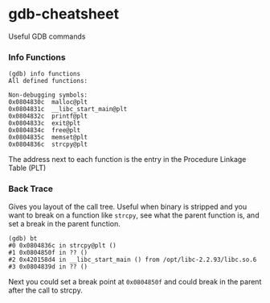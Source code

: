 # gdb-cheatsheet
Useful GDB commands

### Info Functions
```gdb
(gdb) info functions
All defined functions:

Non-debugging symbols:
0x0804830c  malloc@plt
0x0804831c  __libc_start_main@plt
0x0804832c  printf@plt
0x0804833c  exit@plt
0x0804834c  free@plt
0x0804835c  memset@plt
0x0804836c  strcpy@plt
```
The address next to each function is the entry in the Procedure Linkage Table (PLT)

### Back Trace
Gives you layout of the call tree. Useful when binary is stripped and you want to break on a function like `strcpy`, see what the parent function is, and set a break in the parent function.
```gdb
(gdb) bt
#0 0x0804836c in strcpy@plt ()
#1 0x0804850f in ?? ()
#2 0x420158d4 in __libc_start_main () from /opt/libc-2.2.93/libc.so.6
#3 0x0804839d in ?? ()
```
Next you could set a break point at `0x0804850f` and could break in the parent after the call to strcpy.

